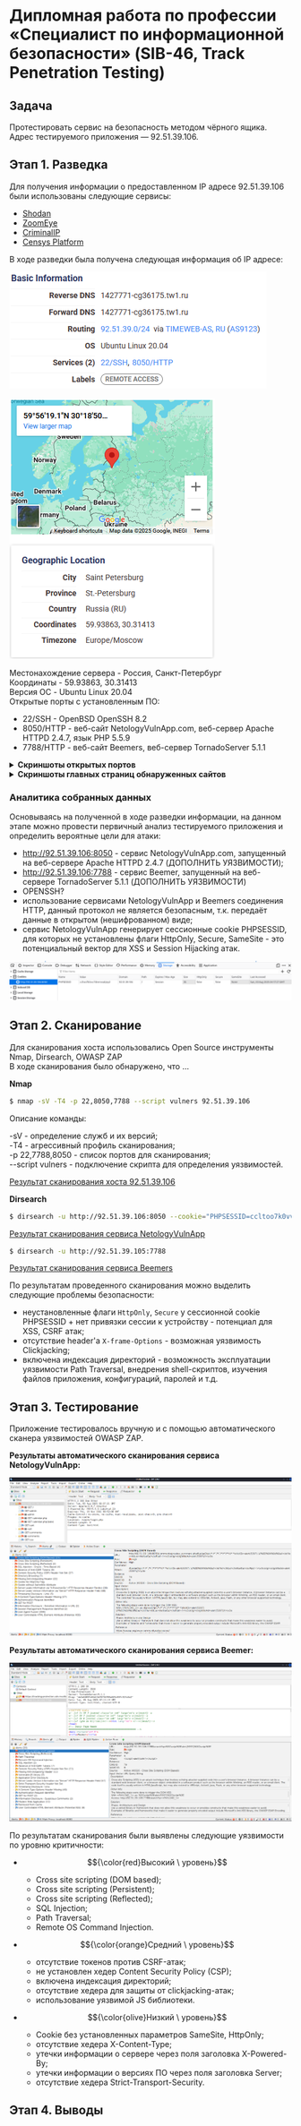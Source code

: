 # Дипломная работа по профессии «Специалист по информационной безопасности» (SIB-46, Track Penetration Testing)

## Задача

Протестировать сервис на безопасность методом чёрного ящика.\
Адрес тестируемого приложения — 92.51.39.106.

## Этап 1. Разведка

Для получения информации о предоставленном IP адресе 92.51.39.106 были использованы следующие сервисы:

- [Shodan](https://https://www.shodan.io)
- [ZoomEye](https://www.zoomeye.ai/)
- [CriminalIP](https://www.criminalip.io/)
- [Censys Platform](https://platform.censys.io)
  
В ходе разведки была получена следующая информация об IP адресе:

![](pics/92.51.39.106_osint_basic_info.png)

![](pics/92.51.39.106_osint_geo.png)

Местонахождение сервера - Россия, Санкт-Петербург\
Координаты - 59.93863, 30.31413\
Версия ОС - Ubuntu Linux 20.04\
Открытые порты с установленным ПО:
- 22/SSH - OpenBSD OpenSSH 8.2
- 8050/HTTP - веб-сайт NetologyVulnApp.com, веб-сервер Apache HTTPD 2.4.7, язык PHP 5.5.9
- 7788/HTTP - веб-сайт Beemers, веб-сервер TornadoServer 5.1.1

<details>
<summary><b>Скриншоты открытых портов</b></summary>

![](pics/92.51.39.106_osint_open_ports_ssh_22.png)

![](pics/92.51.39.106_osint_open_ports_http_8050.png)

![](pics/92.51.39.106_osint_open_ports_http_7788.png)

</details>

<details>
<summary><b>Скриншоты главных страниц обнаруженных сайтов</b></summary>

![](pics/netologyvulnapp_main_page.png)

![](pics/beemers_main_page.png)

</details>

### Аналитика собранных данных

Основываясь на полученной в ходе разведки информации, на данном этапе можно провести первичный анализ тестируемого приложения и определить вероятные цели для атаки:

- http://92.51.39.106:8050 - сервис NetologyVulnApp.com, запущенный на веб-сервере Apache HTTPD 2.4.7 (ДОПОЛНИТЬ УЯЗВИМОСТИ);
- http://92.51.39.106:7788 - сервис Beemer, запущенный на веб-сервере TornadoServer 5.1.1 (ДОПОЛНИТЬ УЯЗВИМОСТИ)
- OPENSSH?
- использование сервисами NetologyVulnApp и Beemers соединения HTTP, данный протокол не является безопасным, т.к. передаёт данные в открытом (нешифрованном) виде;
- сервис NetologyVulnApp генерирует сессионные cookie PHPSESSID, для которых не установлены флаги HttpOnly, Secure, SameSite - это потенциальный вектор для XSS и Session Hijacking атак.

![](pics/cookie_phpsessid.png)

## Этап 2. Сканирование

Для сканирования хоста использовались Open Source инструменты Nmap, Dirsearch, OWASP ZAP\
В ходе сканирования было обнаружено, что ...

**Nmap**

```sh
$ nmap -sV -T4 -p 22,8050,7788 --script vulners 92.51.39.106
```
Описание команды:

-sV - определение служб и их версий;\
-T4 - агрессивный профиль сканирования;\
-p 22,7788,8050 - список портов для сканирования;\
--script vulners - подключение скрипта для определения уязвимостей.

[Результат сканирования хоста 92.51.39.106](assets/nmap_scan_results.txt)

**Dirsearch**

```sh
$ dirsearch -u http://92.51.39.106:8050 --cookie="PHPSESSID=ccltoo7k0vvc7drerrosabjnp2" 
```
[Результат сканирования сервиса NetologyVulnApp](assets/dirsearch_8050.txt)

```sh
$ dirsearch -u http://92.51.39.105:7788 
```
[Результат сканирования сервиса Beemers](assets/dirsearch_7788.txt)

По результатам проведенного сканирования можно выделить следующие проблемы безопасности:

- неустановленные флаги `HttpOnly`, `Secure` у сессионной cookie PHPSESSID + нет привязки сессии к устройству - потенциал для XSS, CSRF атак;
- отсутствие header'a `X-frame-Options` - возможная уязвимость Clickjacking;
- включена индексация директорий - возможность эксплуатации уязвимости Path Traversal, внедрения shell-скриптов, изучения файлов приложения, конфигураций, паролей и т.д.

## Этап 3. Тестирование

Приложение тестировалось вручную и с помощью автоматического сканера уязвимостей OWASP ZAP.

**Результаты автоматического сканирования сервиса NetologyVulnApp:**

![](pics/zap_8050_report.png)

**Результаты автоматического сканирования сервиса Beemer:**

![](pics/zap_7788_report.png)

По результатам сканирования были выявлены следующие уязвимости по уровню критичности:

- $${\color{red}Высокий \ уровень}$$
  - Cross site scripting (DOM based);
  - Cross site scripting (Persistent);
  - Cross site scripting (Reflected);
  - SQL Injection;
  - Path Traversal;
  - Remote OS Command Injection.

- $${\color{orange}Средний \ уровень}$$
  - отсутствие токенов против CSRF-атак;
  - не установлен хедер Content Security Policy (CSP);
  - включена индексация директорий;
  - отсутствие хедера для защиты от clickjacking-атак;
  - использование уязвимой JS библиотеки.
  
- $${\color{olive}Низкий \ уровень}$$
  - Cookie без установленных параметров SameSite, HttpOnly;
  - отсутствие хедера X-Content-Type;
  - утечки информации о сервере через поля заголовка X-Powered-By;
  - утечки информации о версиях ПО через поля заголовка Server;
  - отсутствие хедера Strict-Transport-Security.
  

## Этап 4. Выводы